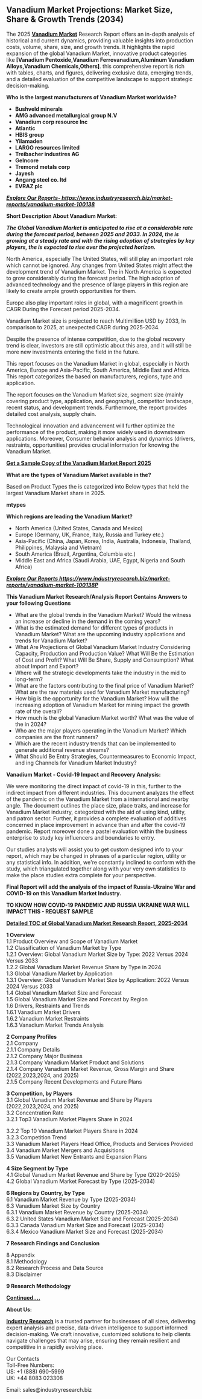 <h2><strong>Vanadium Market Projections: Market Size, Share & Growth Trends (2034)</strong></h2><p>The 2025&nbsp;<strong><a href="https://www.industryresearch.biz/market-reports/vanadium-market-100138">Vanadium Market</a></strong>&nbsp;Research Report offers an in-depth analysis of historical and current dynamics, providing valuable insights into production costs, volume, share, size, and growth trends. It highlights the rapid expansion of the global Vanadium Market, innovative product categories like&nbsp;<strong>[Vanadium Pentoxide,Vanadium Ferrovanadium,Aluminum Vanadium Alloys,Vanadium Chemicals,Others]</strong>. this comprehensive report is rich with tables, charts, and figures, delivering exclusive data, emerging trends, and a detailed evaluation of the competitive landscape to support strategic decision-making.</p><p><strong>Who is the largest manufacturers of Vanadium Market worldwide?</strong></p><p><strong><ul><li>Bushveld minerals</li><li>AMG advanced metallurgical group N.V</li><li>Vanadium corp resource Inc</li><li>Atlantic</li><li>HBIS group</li><li>Yilamaden</li><li>LARGO resources limited</li><li>Treibacher industires AG</li><li>Gelncore</li><li>Tremond metals corp</li><li>Jayesh</li><li>Angang steel co. ltd</li><li>EVRAZ plc</li></ul></strong></p><p><strong><em><a href="https://www.industryresearch.biz/enquiry/request-sample/100138">Explore Our Reports-&nbsp;https://www.industryresearch.biz/market-reports/vanadium-market-100138</a></em></strong></p><p><strong>Short Description About Vanadium Market:</strong></p><p><strong><em>The Global Vanadium Market is anticipated to rise at a considerable rate during the forecast period, between 2025 and 2033. In 2024, the is growing at a steady rate and with the rising adoption of strategies by key players, the is expected to rise over the projected horizon.</em></strong></p><p>North America, especially The United States, will still play an important role which cannot be ignored. Any changes from United States might affect the development trend of Vanadium Market. The in North America is expected to grow considerably during the forecast period. The high adoption of advanced technology and the presence of large players in this region are likely to create ample growth opportunities for them.</p><p>Europe also play important roles in global, with a magnificent growth in CAGR During the Forecast period 2025-2034.</p><p>Vanadium Market size is projected to reach Multimillion USD by 2033, In comparison to 2025, at unexpected CAGR during 2025-2034.</p><p>Despite the presence of intense competition, due to the global recovery trend is clear, investors are still optimistic about this area, and it will still be more new investments entering the field in the future.</p><p>This report focuses on the Vanadium Market in global, especially in North America, Europe and Asia-Pacific, South America, Middle East and Africa. This report categorizes the based on manufacturers, regions, type and application.</p><p>The report focuses on the Vanadium Market size, segment size (mainly covering product type, application, and geography), competitor landscape, recent status, and development trends. Furthermore, the report provides detailed cost analysis, supply chain.</p><p>Technological innovation and advancement will further optimize the performance of the product, making it more widely used in downstream applications. Moreover, Consumer behavior analysis and dynamics (drivers, restraints, opportunities) provides crucial information for knowing the Vanadium Market.</p><p><strong><a href="https://www.industryresearch.biz/enquiry/request-sample/100138">Get a Sample Copy of the Vanadium Market Report 2025</a></strong></p><p><strong>What are the types of Vanadium Market available in the?</strong></p><p>Based on Product Types the is categorized into Below types that held the largest Vanadium Market share in 2025.</p><p><strong>mtypes</strong></p><p><strong>Which regions are leading the Vanadium Market?</strong></p><ul><li>North America (United States, Canada and Mexico)</li><li>Europe (Germany, UK, France, Italy, Russia and Turkey etc.)</li><li>Asia-Pacific (China, Japan, Korea, India, Australia, Indonesia, Thailand, Philippines, Malaysia and Vietnam)</li><li>South America (Brazil, Argentina, Columbia etc.)</li><li>Middle East and Africa (Saudi Arabia, UAE, Egypt, Nigeria and South Africa)</li></ul><p><strong><em><a href="https://www.industryresearch.biz/market-reports/vanadium-market-100138">Explore Our Reports https://www.industryresearch.biz/market-reports/vanadium-market-100138P</a></em></strong></p><p><strong>This Vanadium Market Research/Analysis Report Contains Answers to your following Questions</strong></p><ul><li>What are the global trends in the Vanadium Market? Would the witness an increase or decline in the demand in the coming years?</li><li>What is the estimated demand for different types of products in Vanadium Market? What are the upcoming industry applications and trends for Vanadium Market?</li><li>What Are Projections of Global Vanadium Market Industry Considering Capacity, Production and Production Value? What Will Be the Estimation of Cost and Profit? What Will Be Share, Supply and Consumption? What about Import and Export?</li><li>Where will the strategic developments take the industry in the mid to long-term?</li><li>What are the factors contributing to the final price of Vanadium Market? What are the raw materials used for Vanadium Market manufacturing?</li><li>How big is the opportunity for the Vanadium Market? How will the increasing adoption of Vanadium Market for mining impact the growth rate of the overall?</li><li>How much is the global Vanadium Market worth? What was the value of the in 2024?</li><li>Who are the major players operating in the Vanadium Market? Which companies are the front runners?</li><li>Which are the recent industry trends that can be implemented to generate additional revenue streams?</li><li>What Should Be Entry Strategies, Countermeasures to Economic Impact, and ing Channels for Vanadium Market Industry?</li></ul><p><strong>Vanadium Market - Covid-19 Impact and Recovery Analysis:</strong></p><p>We were monitoring the direct impact of covid-19 in this, further to the indirect impact from different industries. This document analyzes the effect of the pandemic on the Vanadium Market from a international and nearby angle. The document outlines the place size, place traits, and increase for Vanadium Market industry, categorized with the aid of using kind, utility, and patron sector. Further, it provides a complete evaluation of additives concerned in place improvement in advance than and after the covid-19 pandemic. Report moreover done a pastel evaluation within the business enterprise to study key influencers and boundaries to entry.</p><p>Our studies analysts will assist you to get custom designed info to your report, which may be changed in phrases of a particular region, utility or any statistical info. In addition, we're constantly inclined to conform with the study, which triangulated together along with your very own statistics to make the place studies extra complete for your perspective.</p><p><strong>Final Report will add the analysis of the impact of Russia-Ukraine War and COVID-19 on this Vanadium Market Industry.</strong></p><p><strong>TO KNOW HOW COVID-19 PANDEMIC AND RUSSIA UKRAINE WAR WILL IMPACT THIS - REQUEST SAMPLE</strong></p><p><strong><a href="https://www.industryresearch.biz/market-reports/vanadium-market-100138">Detailed TOC of Global Vanadium Market Research Report, 2025-2034</a></strong></p><p><strong>1 Overview</strong><br /> 1.1 Product Overview and Scope of Vanadium Market<br /> 1.2 Classification of Vanadium Market by Type<br /> 1.2.1 Overview: Global Vanadium Market Size by Type: 2022 Versus 2024 Versus 2033<br /> 1.2.2 Global Vanadium Market Revenue Share by Type in 2024<br /> 1.3 Global Vanadium Market by Application<br /> 1.3.1 Overview: Global Vanadium Market Size by Application: 2022&nbsp;Versus 2024 Versus 2033<br /> 1.4 Global Vanadium Market Size and Forecast<br /> 1.5 Global Vanadium Market Size and Forecast by Region<br /> 1.6 Drivers, Restraints and Trends<br /> 1.6.1 Vanadium Market Drivers<br /> 1.6.2 Vanadium Market Restraints<br /> 1.6.3 Vanadium Market Trends Analysis</p><p><strong>2 Company Profiles</strong><br /> 2.1 Company<br /> 2.1.1 Company Details<br /> 2.1.2 Company Major Business<br /> 2.1.3 Company Vanadium Market Product and Solutions<br /> 2.1.4 Company Vanadium Market Revenue, Gross Margin and Share (2022,2023,2024, and 2025)<br /> 2.1.5 Company Recent Developments and Future Plans</p><p><strong>3 Competition, by Players</strong><br /> 3.1 Global Vanadium Market Revenue and Share by Players (2022,2023,2024, and 2025)<br /> 3.2 Concentration Rate<br /> 3.2.1 Top3 Vanadium Market Players Share in 2024</p><p>3.2.2 Top 10 Vanadium Market Players Share in 2024<br /> 3.2.3 Competition Trend<br /> 3.3 Vanadium Market Players Head Office, Products and Services Provided<br /> 3.4 Vanadium Market Mergers and Acquisitions<br /> 3.5 Vanadium Market New Entrants and Expansion Plans</p><p><strong>4 Size Segment by Type</strong><br /> 4.1 Global Vanadium Market Revenue and Share by Type (2020-2025)<br /> 4.2 Global Vanadium Market Forecast by Type (2025-2034)</p><p><strong>6 Regions by Country, by Type</strong><br /> 6.1 Vanadium Market Revenue by Type (2025-2034)<br /> 6.3 Vanadium Market Size by Country<br /> 6.3.1 Vanadium Market Revenue by Country (2025-2034)<br /> 6.3.2 United States Vanadium Market Size and Forecast (2025-2034)<br /> 6.3.3 Canada Vanadium Market Size and Forecast (2025-2034)<br /> 6.3.4 Mexico Vanadium Market Size and Forecast (2025-2034)</p><p><strong>7 Research Findings and Conclusion</strong></p><p>8 Appendix<br /> 8.1 Methodology<br /> 8.2 Research Process and Data Source<br /> 8.3 Disclaimer</p><p><strong>9 Research Methodology</strong></p><p><strong><a href="https://www.industryresearch.biz/market-reports/vanadium-market-100138">Continued&hellip;.</a></strong></p><p><strong>About Us:</strong></p><p><strong><a href="https://www.industryresearch.biz/">Industry Research</a></strong>&nbsp;is a trusted partner for businesses of all sizes, delivering expert analysis and precise, data-driven intelligence to support informed decision-making. We craft innovative, customized solutions to help clients navigate challenges that may arise, ensuring they remain resilient and competitive in a rapidly evolving place.</p><p>Our Contacts<br /> Toll-Free Numbers:<br /> US: +1 (888) 690-5999<br /> UK: +44 8083 023308</p><p>Email: sales@industryresearch.biz</p>
